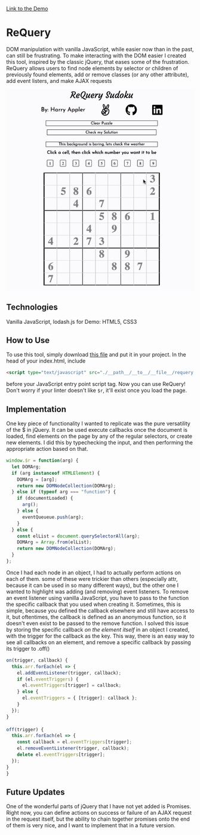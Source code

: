 [Link to the Demo](https://www.harryappler.com/ReQuery)

# ReQuery

DOM manipulation with vanilla JavaScript, while easier now than in the past, can still be frustrating. To make interacting with the DOM easier I created this tool, inspired by the classic jQuery, that eases some of the frustration. ReQuery allows users to find node elements by selector or children of previously found elements, add or remove classes (or any other attribute), add event listers, and make AJAX requests

![Gif of gameplay](https://raw.githubusercontent.com/happler/ReQuery/master/assets/requery.gif)

## Technologies

Vanilla JavaScript, lodash.js for Demo: HTML5, CSS3

## How to Use

To use this tool, simply download [this file](..blob/master/lib/requery.js) and put it in your project. In the head of your index.html, include

```html
<script type="text/javascript" src="./__path__/__to__/__file__/requery.js"> </script>
```

before your JavaScript entry point script tag. Now you can use ReQuery! Don't worry if your linter doesn't like `$r`, it'll exist once you load the page.

## Implementation

One key piece of functionality I wanted to replicate was the pure versatility of the $ in jQuery. It can be used execute callbacks once the document is loaded, find elements on the page by any of the regular selectors, or create new elements. I did this by typechecking the input, and then performing the appropriate action based on that.

```javascript
window.$r = function(arg) {
  let DOMArg;
  if (arg instanceof HTMLElement) {
    DOMArg = [arg];
    return new DOMNodeCollection(DOMArg);
  } else if (typeof arg === "function") {
    if (documentLoaded) {
      arg();
    } else {
      eventQueueue.push(arg);
    }
  } else {
    const elList = document.querySelectorAll(arg);
    DOMArg = Array.from(elList);
    return new DOMNodeCollection(DOMArg);
  }
};
```

Once I had each node in an object, I had to actually perform actions on each of them. some of these were trickier than others (especially attr, because it can be used in so many different ways), but the other one I wanted to highlight was adding (and removing) event listeners. To remove an event listener using vanilla JavaScript, you have to pass to the function the specific callback that you used when creating it. Sometimes, this is simple, because you defined the callback elsewhere and still have access to it, but oftentimes, the callback is defined as an anonymous function, so it doesn't even exist to be passed to the remove function. I solved this issue by storing the specific callback _on the element itself_ in an object I created, with the trigger for the callback as the key. This way, there is an easy way to see all callbacks on an element, and remove a specific callback by passing its trigger to .off()

```javascript
on(trigger, callback) {
  this.arr.forEach(el => {
    el.addEventListener(trigger, callback);
    if (el.eventTriggers) {
      el.eventTriggers[trigger] = callback;
    } else {
      el.eventTriggers = { [trigger]: callback };
    }
  });
}

off(trigger) {
  this.arr.forEach(el => {
    const callback = el.eventTriggers[trigger];
    el.removeEventListener(trigger, callback);
    delete el.eventTriggers[trigger];
  });
}
}
```

## Future Updates

One of the wonderful parts of jQuery that I have not yet added is Promises. Right now, you can define actions on success or failure of an AJAX request in the request itself, but the ability to chain together promises onto the end of them is very nice, and I want to implement that in a future version.
